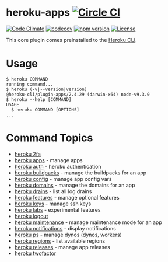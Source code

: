 heroku-apps [![Circle CI](https://circleci.com/gh/heroku/heroku-apps.svg?style=svg)](https://circleci.com/gh/heroku/heroku-apps)
===========

[![Code Climate](https://codeclimate.com/github/heroku/heroku-apps/badges/gpa.svg)](https://codeclimate.com/github/heroku/heroku-apps)
[![codecov](https://codecov.io/gh/heroku/heroku-apps/branch/master/graph/badge.svg)](https://codecov.io/gh/heroku/heroku-apps)
[![npm version](https://badge.fury.io/js/heroku-apps.svg)](https://badge.fury.io/js/heroku-apps)
[![License](https://img.shields.io/github/license/heroku/heroku-apps.svg)](https://github.com/heroku/heroku-apps/blob/master/LICENSE)

This core plugin comes preinstalled to the [Heroku CLI](https://cli.heroku.com).

<!-- usage -->
# Usage

```sh-session
$ heroku COMMAND
running command...
$ heroku (-v|--version|version)
@heroku-cli/plugin-apps/2.4.29 (darwin-x64) node-v9.3.0
$ heroku --help [COMMAND]
USAGE
  $ heroku COMMAND [OPTIONS]
...
```
<!-- usagestop -->
<!-- commands -->
# Command Topics

* [heroku 2fa](docs/2fa.md)
* [heroku apps](docs/apps.md) - manage apps
* [heroku auth](docs/auth.md) - heroku authentication
* [heroku buildpacks](docs/buildpacks.md) - manage the buildpacks for an app
* [heroku config](docs/config.md) - manage app config vars
* [heroku domains](docs/domains.md) - manage the domains for an app
* [heroku drains](docs/drains.md) - list all log drains
* [heroku features](docs/features.md) - manage optional features
* [heroku keys](docs/keys.md) - manage ssh keys
* [heroku labs](docs/labs.md) - experimental features
* [heroku logout](docs/logout.md)
* [heroku maintenance](docs/maintenance.md) - manage maintenance mode for an app
* [heroku notifications](docs/notifications.md) - display notifications
* [heroku ps](docs/ps.md) - manage dynos (dynos, workers)
* [heroku regions](docs/regions.md) - list available regions
* [heroku releases](docs/releases.md) - manage app releases
* [heroku twofactor](docs/twofactor.md)

<!-- commandsstop -->
